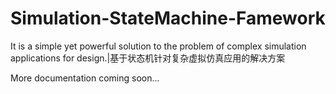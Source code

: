 # Simulation-StateMachine-Famework
It is a simple yet powerful solution to the problem of complex simulation applications for design.|基于状态机针对复杂虚拟仿真应用的解决方案



More documentation coming soon...